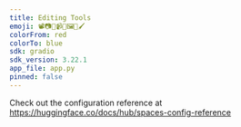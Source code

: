 ```yaml
---
title: Editing Tools
emoji: 📽️📷🎥📹🎦🖼️🎨🖌️
colorFrom: red
colorTo: blue
sdk: gradio
sdk_version: 3.22.1
app_file: app.py
pinned: false
---
```


Check out the configuration reference at https://huggingface.co/docs/hub/spaces-config-reference
